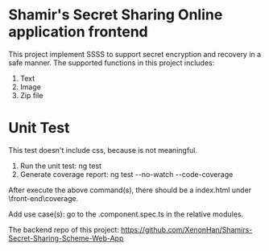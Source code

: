 # Shamir's Secret Sharing Online application frontend
This project implement SSSS to support secret encryption and recovery in a safe manner.
The supported functions in this project includes:
1.  Text
2.  Image  
3.  Zip file

# Unit Test
This test doesn't include css, because is not meaningful.
1.  Run the unit test: ng test
2.  Generate coverage report: ng test --no-watch --code-coverage 

After execute the above command(s), there should be a index.html under \front-end\coverage.

Add use case(s): go to the .component.spec.ts in the relative modules.

The backend repo of this project: https://github.com/XenonHan/Shamirs-Secret-Sharing-Scheme-Web-App

